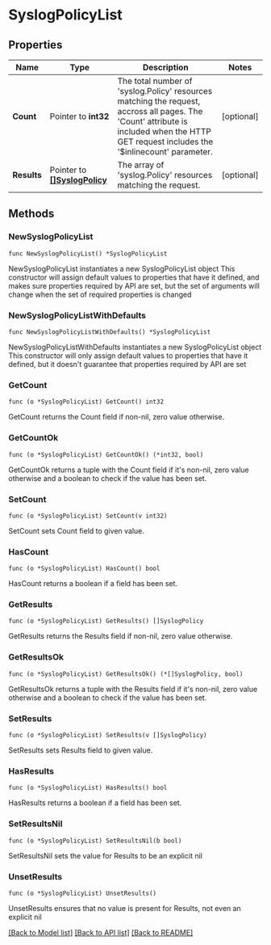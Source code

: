 # SyslogPolicyList

## Properties

Name | Type | Description | Notes
------------ | ------------- | ------------- | -------------
**Count** | Pointer to **int32** | The total number of &#39;syslog.Policy&#39; resources matching the request, accross all pages. The &#39;Count&#39; attribute is included when the HTTP GET request includes the &#39;$inlinecount&#39; parameter. | [optional] 
**Results** | Pointer to [**[]SyslogPolicy**](syslog.Policy.md) | The array of &#39;syslog.Policy&#39; resources matching the request. | [optional] 

## Methods

### NewSyslogPolicyList

`func NewSyslogPolicyList() *SyslogPolicyList`

NewSyslogPolicyList instantiates a new SyslogPolicyList object
This constructor will assign default values to properties that have it defined,
and makes sure properties required by API are set, but the set of arguments
will change when the set of required properties is changed

### NewSyslogPolicyListWithDefaults

`func NewSyslogPolicyListWithDefaults() *SyslogPolicyList`

NewSyslogPolicyListWithDefaults instantiates a new SyslogPolicyList object
This constructor will only assign default values to properties that have it defined,
but it doesn't guarantee that properties required by API are set

### GetCount

`func (o *SyslogPolicyList) GetCount() int32`

GetCount returns the Count field if non-nil, zero value otherwise.

### GetCountOk

`func (o *SyslogPolicyList) GetCountOk() (*int32, bool)`

GetCountOk returns a tuple with the Count field if it's non-nil, zero value otherwise
and a boolean to check if the value has been set.

### SetCount

`func (o *SyslogPolicyList) SetCount(v int32)`

SetCount sets Count field to given value.

### HasCount

`func (o *SyslogPolicyList) HasCount() bool`

HasCount returns a boolean if a field has been set.

### GetResults

`func (o *SyslogPolicyList) GetResults() []SyslogPolicy`

GetResults returns the Results field if non-nil, zero value otherwise.

### GetResultsOk

`func (o *SyslogPolicyList) GetResultsOk() (*[]SyslogPolicy, bool)`

GetResultsOk returns a tuple with the Results field if it's non-nil, zero value otherwise
and a boolean to check if the value has been set.

### SetResults

`func (o *SyslogPolicyList) SetResults(v []SyslogPolicy)`

SetResults sets Results field to given value.

### HasResults

`func (o *SyslogPolicyList) HasResults() bool`

HasResults returns a boolean if a field has been set.

### SetResultsNil

`func (o *SyslogPolicyList) SetResultsNil(b bool)`

 SetResultsNil sets the value for Results to be an explicit nil

### UnsetResults
`func (o *SyslogPolicyList) UnsetResults()`

UnsetResults ensures that no value is present for Results, not even an explicit nil

[[Back to Model list]](../README.md#documentation-for-models) [[Back to API list]](../README.md#documentation-for-api-endpoints) [[Back to README]](../README.md)


